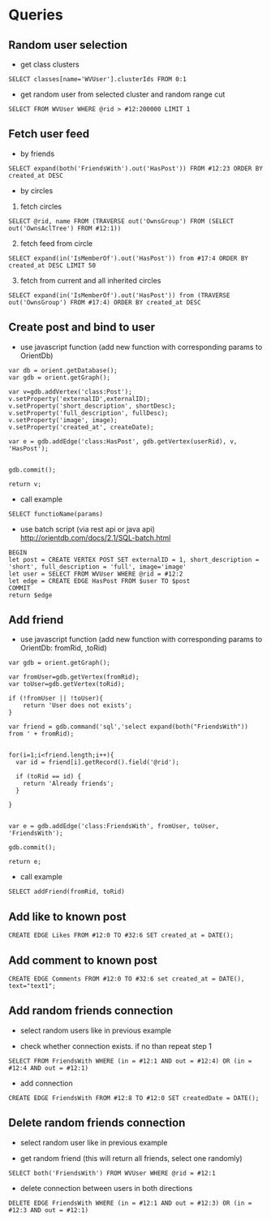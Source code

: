 # Queries

## Random user selection

* get class clusters

```
SELECT classes[name='WVUser'].clusterIds FROM 0:1
```

* get random user from selected cluster and random range cut

```
SELECT FROM WVUser WHERE @rid > #12:200000 LIMIT 1
```

## Fetch user feed


* by friends

```
SELECT expand(both('FriendsWith').out('HasPost')) FROM #12:23 ORDER BY created_at DESC
```

* by circles

1. fetch circles
```
SELECT @rid, name FROM (TRAVERSE out('OwnsGroup') FROM (SELECT out('OwnsAclTree') FROM #12:1))
```

2. fetch feed from circle

```
SELECT expand(in('IsMemberOf').out('HasPost')) from #17:4 ORDER BY created_at DESC LIMIT 50

```
3. fetch from current and all inherited circles

```
SELECT expand(in('IsMemberOf').out('HasPost')) from (TRAVERSE out('OwnsGroup') FROM #17:4) ORDER BY created_at DESC
```

## Create post and bind to user

* use javascript function (add new function with corresponding params to OrientDb)

```
var db = orient.getDatabase();
var gdb = orient.getGraph();

var v=gdb.addVertex('class:Post');
v.setProperty('externalID',externalID);
v.setProperty('short_description', shortDesc);
v.setProperty('full_description', fullDesc);
v.setProperty('image', image);
v.setProperty('created_at', createDate);

var e = gdb.addEdge('class:HasPost', gdb.getVertex(userRid), v, 'HasPost');


gdb.commit();

return v;
```

* call example

```
SELECT functioName(params)
```

* use batch script (via rest api or java api) http://orientdb.com/docs/2.1/SQL-batch.html

```
BEGIN
let post = CREATE VERTEX POST SET externalID = 1, short_description = 'short', full_description = 'full', image='image'
let user = SELECT FROM WVUser WHERE @rid = #12:2
let edge = CREATE EDGE HasPost FROM $user TO $post
COMMIT
return $edge
```

## Add friend


* use javascript function (add new function with corresponding params to OrientDb: fromRid, ,toRid)

```
var gdb = orient.getGraph();

var fromUser=gdb.getVertex(fromRid);
var toUser=gdb.getVertex(toRid);

if (!fromUser || !toUser){
    return 'User does not exists';
}

var friend = gdb.command('sql','select expand(both("FriendsWith")) from ' + fromRid);


for(i=1;i<friend.length;i++){
  var id = friend[i].getRecord().field('@rid');

  if (toRid == id) {
    return 'Already friends';
  }

}


var e = gdb.addEdge('class:FriendsWith', fromUser, toUser, 'FriendsWith');

gdb.commit();

return e;
```

* call example

```
SELECT addFriend(fromRid, toRid)
```


## Add like to known post

 ```
 CREATE EDGE Likes FROM #12:0 TO #32:6 SET created_at = DATE();
 ```

## Add comment to known post

 ```
 CREATE EDGE Comments FROM #12:0 TO #32:6 set created_at = DATE(), text="text1";
 ```

## Add random friends connection

 * select random users like in previous example

 * check whether connection exists. if no than repeat step 1

 ```
 SELECT FROM FriendsWith WHERE (in = #12:1 AND out = #12:4) OR (in = #12:4 AND out = #12:1)
 ```

 * add connection

 ```
 CREATE EDGE FriendsWith FROM #12:8 TO #12:0 SET createdDate = DATE();
 ```

## Delete random friends connection

 * select random user like in previous example

 * get random friend (this will return all friends, select one randomly)

```
SELECT both('FriendsWith') FROM WVUser WHERE @rid = #12:1
```

* delete connection between users in both directions

```
DELETE EDGE FriendsWith WHERE (in = #12:1 AND out = #12:3) OR (in = #12:3 AND out = #12:1)
```
